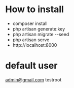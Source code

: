 # How to install

* composer install
* php artisan generate:key
* php artisan migrate --seed
* php artisan serve
* http://localhost:8000

# default user
admin@gmail.com
testroot